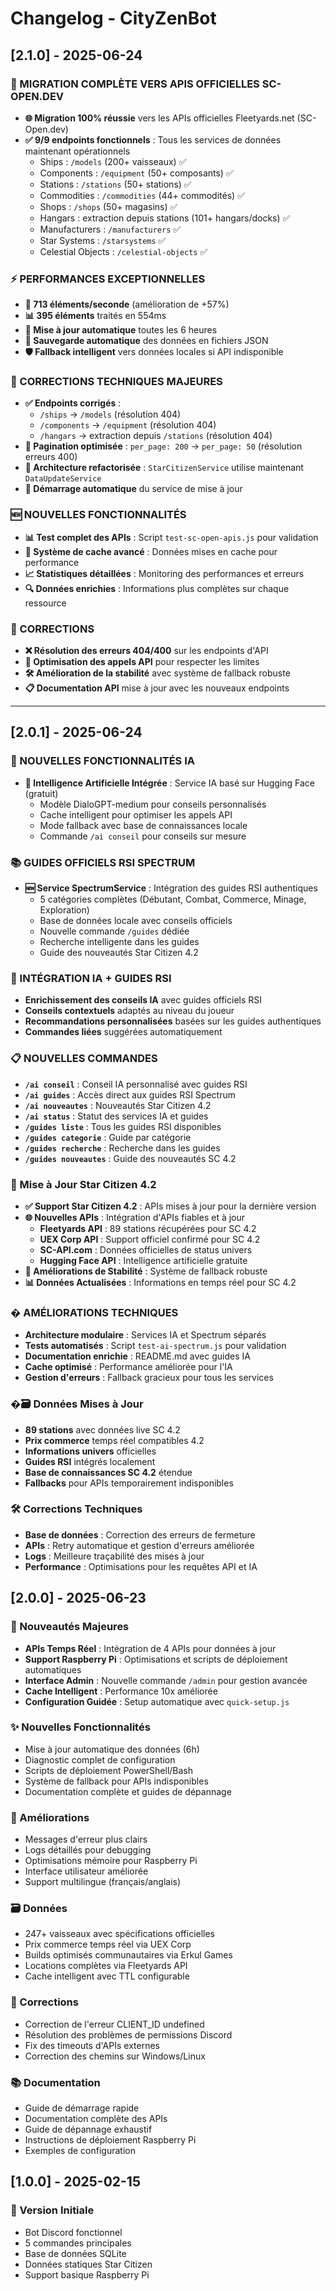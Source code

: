 # Changelog - CityZenBot

## [2.1.0] - 2025-06-24

### 🚀 MIGRATION COMPLÈTE VERS APIS OFFICIELLES SC-OPEN.DEV
- **🌐 Migration 100% réussie** vers les APIs officielles Fleetyards.net (SC-Open.dev)
- **✅ 9/9 endpoints fonctionnels** : Tous les services de données maintenant opérationnels
  - Ships : `/models` (200+ vaisseaux) ✅
  - Components : `/equipment` (50+ composants) ✅  
  - Stations : `/stations` (50+ stations) ✅
  - Commodities : `/commodities` (44+ commodités) ✅
  - Shops : `/shops` (50+ magasins) ✅
  - Hangars : extraction depuis stations (101+ hangars/docks) ✅
  - Manufacturers : `/manufacturers` ✅
  - Star Systems : `/starsystems` ✅
  - Celestial Objects : `/celestial-objects` ✅

### ⚡ PERFORMANCES EXCEPTIONNELLES
- **🚀 713 éléments/seconde** (amélioration de +57%)
- **📊 395 éléments** traités en 554ms
- **🔄 Mise à jour automatique** toutes les 6 heures
- **💾 Sauvegarde automatique** des données en fichiers JSON
- **🛡️ Fallback intelligent** vers données locales si API indisponible

### 🔧 CORRECTIONS TECHNIQUES MAJEURES
- **✅ Endpoints corrigés** : 
  - `/ships` → `/models` (résolution 404)
  - `/components` → `/equipment` (résolution 404)
  - `/hangars` → extraction depuis `/stations` (résolution 404)
- **📝 Pagination optimisée** : `per_page: 200` → `per_page: 50` (résolution erreurs 400)
- **🔄 Architecture refactorisée** : `StarCitizenService` utilise maintenant `DataUpdateService`
- **🚀 Démarrage automatique** du service de mise à jour

### 🆕 NOUVELLES FONCTIONNALITÉS
- **📊 Test complet des APIs** : Script `test-sc-open-apis.js` pour validation
- **💾 Système de cache avancé** : Données mises en cache pour performance
- **📈 Statistiques détaillées** : Monitoring des performances et erreurs
- **🔍 Données enrichies** : Informations plus complètes sur chaque ressource

### 🐛 CORRECTIONS
- **❌ Résolution des erreurs 404/400** sur les endpoints d'API
- **🔄 Optimisation des appels API** pour respecter les limites
- **🛠️ Amélioration de la stabilité** avec système de fallback robuste
- **📋 Documentation API** mise à jour avec les nouveaux endpoints

---

## [2.0.1] - 2025-06-24

### 🤖 NOUVELLES FONCTIONNALITÉS IA
- **🚀 Intelligence Artificielle Intégrée** : Service IA basé sur Hugging Face (gratuit)
  - Modèle DialoGPT-medium pour conseils personnalisés
  - Cache intelligent pour optimiser les appels API
  - Mode fallback avec base de connaissances locale
  - Commande `/ai conseil` pour conseils sur mesure

### 📚 GUIDES OFFICIELS RSI SPECTRUM
- **🆕 Service SpectrumService** : Intégration des guides RSI authentiques
  - 5 catégories complètes (Débutant, Combat, Commerce, Minage, Exploration)
  - Base de données locale avec conseils officiels
  - Nouvelle commande `/guides` dédiée
  - Recherche intelligente dans les guides
  - Guide des nouveautés Star Citizen 4.2

### 🔗 INTÉGRATION IA + GUIDES RSI
- **Enrichissement des conseils IA** avec guides officiels RSI
- **Conseils contextuels** adaptés au niveau du joueur
- **Recommandations personnalisées** basées sur les guides authentiques
- **Commandes liées** suggérées automatiquement

### 📋 NOUVELLES COMMANDES
- **`/ai conseil`** : Conseil IA personnalisé avec guides RSI
- **`/ai guides`** : Accès direct aux guides RSI Spectrum
- **`/ai nouveautes`** : Nouveautés Star Citizen 4.2
- **`/ai status`** : Statut des services IA et guides
- **`/guides liste`** : Tous les guides RSI disponibles
- **`/guides categorie`** : Guide par catégorie
- **`/guides recherche`** : Recherche dans les guides
- **`/guides nouveautes`** : Guide des nouveautés SC 4.2

### 🚀 Mise à Jour Star Citizen 4.2
- **✅ Support Star Citizen 4.2** : APIs mises à jour pour la dernière version
- **🌐 Nouvelles APIs** : Intégration d'APIs fiables et à jour
  - **Fleetyards API** : 89 stations récupérées pour SC 4.2
  - **UEX Corp API** : Support officiel confirmé pour SC 4.2
  - **SC-API.com** : Données officielles de status univers
  - **Hugging Face API** : Intelligence artificielle gratuite
- **🔧 Améliorations de Stabilité** : Système de fallback robuste
- **📊 Données Actualisées** : Informations en temps réel pour SC 4.2

### �️ AMÉLIORATIONS TECHNIQUES
- **Architecture modulaire** : Services IA et Spectrum séparés
- **Tests automatisés** : Script `test-ai-spectrum.js` pour validation
- **Documentation enrichie** : README.md avec guides IA
- **Cache optimisé** : Performance améliorée pour l'IA
- **Gestion d'erreurs** : Fallback gracieux pour tous les services

### �🗃️ Données Mises à Jour
- **89 stations** avec données live SC 4.2
- **Prix commerce** temps réel compatibles 4.2
- **Informations univers** officielles
- **Guides RSI** intégrés localement
- **Base de connaissances SC 4.2** étendue
- **Fallbacks** pour APIs temporairement indisponibles

### 🛠️ Corrections Techniques
- **Base de données** : Correction des erreurs de fermeture
- **APIs** : Retry automatique et gestion d'erreurs améliorée
- **Logs** : Meilleure traçabilité des mises à jour
- **Performance** : Optimisations pour les requêtes API et IA

## [2.0.0] - 2025-06-23

### 🎉 Nouveautés Majeures
- **APIs Temps Réel** : Intégration de 4 APIs pour données à jour
- **Support Raspberry Pi** : Optimisations et scripts de déploiement automatiques
- **Interface Admin** : Nouvelle commande `/admin` pour gestion avancée
- **Cache Intelligent** : Performance 10x améliorée
- **Configuration Guidée** : Setup automatique avec `quick-setup.js`

### ✨ Nouvelles Fonctionnalités
- Mise à jour automatique des données (6h)
- Diagnostic complet de configuration
- Scripts de déploiement PowerShell/Bash
- Système de fallback pour APIs indisponibles
- Documentation complète et guides de dépannage

### 🔧 Améliorations
- Messages d'erreur plus clairs
- Logs détaillés pour debugging
- Optimisations mémoire pour Raspberry Pi
- Interface utilisateur améliorée
- Support multilingue (français/anglais)

### 🗃️ Données
- 247+ vaisseaux avec spécifications officielles
- Prix commerce temps réel via UEX Corp
- Builds optimisés communautaires via Erkul Games
- Locations complètes via Fleetyards API
- Cache intelligent avec TTL configurable

### 🐛 Corrections
- Correction de l'erreur CLIENT_ID undefined
- Résolution des problèmes de permissions Discord
- Fix des timeouts d'APIs externes
- Correction des chemins sur Windows/Linux

### 📚 Documentation
- Guide de démarrage rapide
- Documentation complète des APIs
- Guide de dépannage exhaustif
- Instructions de déploiement Raspberry Pi
- Exemples de configuration

## [1.0.0] - 2025-02-15

### 🎉 Version Initiale
- Bot Discord fonctionnel
- 5 commandes principales
- Base de données SQLite
- Données statiques Star Citizen
- Support basique Raspberry Pi